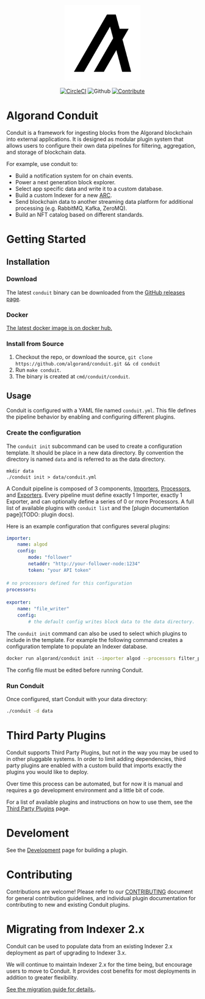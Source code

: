<div style="text-align:center" align="center">
  <picture>
    <source media="(prefers-color-scheme: dark)" srcset="docs/assets/algorand_logo_mark_white.png">
    <source media="(prefers-color-scheme: light)" srcset="docs/assets/algorand_logo_mark_black.png">
    <img alt="Shows a black Algorand logo light mode and white in dark mode." src="docs/assets/algorand_logo_mark_black.png" width="200">
  </picture>

[![CircleCI](https://img.shields.io/circleci/build/github/algorand/conduit/master?label=master)](https://circleci.com/gh/algorand/conduit/tree/master)
![Github](https://img.shields.io/github/license/algorand/conduit)
[![Contribute](https://img.shields.io/badge/contributor-guide-blue?logo=github)](https://github.com/algorand/go-algorand/blob/master/CONTRIBUTING.md)
</div>

# Algorand Conduit

Conduit is a framework for ingesting blocks from the Algorand blockchain into external applications. It is designed as modular plugin system that allows users to configure their own data pipelines for filtering, aggregation, and storage of blockchain data.

<!-- TODO: a section here that explains that you select plugins to configure behavior and how data goes through the system -->

<!-- TODO: a cool diagram here that clearly demonstrates data moving through the system -->

For example, use conduit to:
* Build a notification system for on chain events.
* Power a next generation block explorer.
* Select app specific data and write it to a custom database.
* Build a custom Indexer for a new [ARC](https://github.com/algorandfoundation/ARCs).
* Send blockchain data to another streaming data platform for additional processing (e.g. RabbitMQ, Kafka, ZeroMQ).
* Build an NFT catalog based on different standards.

# Getting Started

## Installation

### Download

The latest `conduit` binary can be downloaded from the [GitHub releases page](https://github.com/algorand/conduit/releases).

### Docker

[The latest docker image is on docker hub.](https://hub.docker.com/r/algorand/conduit)

### Install from Source

1. Checkout the repo, or download the source, `git clone https://github.com/algorand/conduit.git && cd conduit`
2. Run `make conduit`.
3. The binary is created at `cmd/conduit/conduit`.

## Usage

Conduit is configured with a YAML file named `conduit.yml`. This file defines the pipeline behavior by enabling and configuring different plugins.

### Create the configuration

The `conduit init` subcommand can be used to create a configuration template. It should be place in a new data directory. By convention the directory is named `data` and is referred to as the data directory.
```
mkdir data
./conduit init > data/conduit.yml
```

A Conduit pipeline is composed of 3 components, [Importers](./conduit/plugins/importers/), [Processors](./conduit/plugins/processors/), and [Exporters](./conduit/plugins/exporters/).
Every pipeline must define exactly 1 Importer, exactly 1 Exporter, and can optionally define a series of 0 or more Processors. A full list of available plugins with `conduit list` and the [plugin documentation page](TODO: plugin docs).

Here is an example configuration that configures several plugins:
```yaml
importer:
    name: algod
    config:
        mode: "follower"
        netaddr: "http://your-follower-node:1234"
        token: "your API token"

# no processors defined for this configuration
processors:

exporter:
    name: "file_writer"
    config:
        # the default config writes block data to the data directory.
```

The `conduit init` command can also be used to select which plugins to include in the template. For example the following command creates a configuration template to populate an Indexer database.
```sh
docker run algorand/conduit init --importer algod --processors filter_processor --exporter postgresql > conduit.yml
```

The config file must be edited before running Conduit.

### Run Conduit

Once configured, start Conduit with your data directory:
```sh
./conduit -d data
```

# Third Party Plugins

<!-- TODO: "Third Party Plugins" or "External Plugins"? -->
Conduit supports Third Party Plugins, but not in the way you may be used to in other pluggable systems. In order to limit adding dependencies, third party plugins are enabled with a custom build that imports exactly the plugins you would like to deploy.

Over time this process can be automated, but for now it is manual and requires a go development environment and a little bit of code.

For a list of available plugins and instructions on how to use them, see the [Third Party Plugins](./docs/Third_Party_Plugins.md) page.

# Develoment

<!-- TODO: take the first section from docs/Development.md and put it here, similar to what was done with the above section -->
See the [Development](./docs/Development.md) page for building a plugin.

# Contributing

Contributions are welcome! Please refer to our [CONTRIBUTING](https://github.com/algorand/go-algorand/blob/master/CONTRIBUTING.md) document for general contribution guidelines, and individual plugin documentation for contributing to new and existing Conduit plugins.

# Migrating from Indexer 2.x

Conduit can be used to populate data from an existing Indexer 2.x deployment as part of upgrading to Indexer 3.x.

We will continue to maintain Indexer 2.x for the time being, but encourage users to move to Conduit. It provides cost benefits for most deployments in addition to greater flexibility.

[See the migration guide for details.](./docs/tutorials/IndexerMigration.md).
